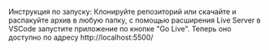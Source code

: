 Инструкция по запуску:
Клонируйте репозиторий или скачайте и распакуйте архив в любую папку, с помощью расширения Live Server в VSCode запустите приложение по кнопке "Go Live". Теперь оно доступно по адресу http://localhost:5500/

